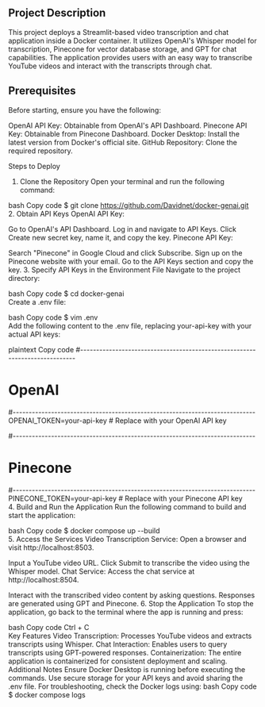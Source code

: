 ## Project Description

This project deploys a Streamlit-based video transcription and chat application inside a Docker container. It utilizes OpenAI's Whisper model for transcription, Pinecone for vector database storage, and GPT for chat capabilities. The application provides users with an easy way to transcribe YouTube videos and interact with the transcripts through chat.

## Prerequisites

Before starting, ensure you have the following:

OpenAI API Key: Obtainable from OpenAI's API Dashboard.
Pinecone API Key: Obtainable from Pinecone Dashboard.
Docker Desktop: Install the latest version from Docker's official site.
GitHub Repository: Clone the required repository.


Steps to Deploy
1. Clone the Repository
Open your terminal and run the following command:

bash
Copy code
$ git clone https://github.com/Davidnet/docker-genai.git  
2. Obtain API Keys
OpenAI API Key:

Go to OpenAI's API Dashboard.
Log in and navigate to API Keys.
Click Create new secret key, name it, and copy the key.
Pinecone API Key:

Search "Pinecone" in Google Cloud and click Subscribe.
Sign up on the Pinecone website with your email.
Go to the API Keys section and copy the key.
3. Specify API Keys in the Environment File
Navigate to the project directory:

bash
Copy code
$ cd docker-genai  
Create a .env file:

bash
Copy code
$ vim .env  
Add the following content to the .env file, replacing your-api-key with your actual API keys:

plaintext
Copy code
#----------------------------------------------------------------------------  
# OpenAI  
#----------------------------------------------------------------------------  
OPENAI_TOKEN=your-api-key # Replace with your OpenAI API key  

#----------------------------------------------------------------------------  
# Pinecone  
#----------------------------------------------------------------------------  
PINECONE_TOKEN=your-api-key # Replace with your Pinecone API key  
4. Build and Run the Application
Run the following command to build and start the application:

bash
Copy code
$ docker compose up --build  
5. Access the Services
Video Transcription Service:
Open a browser and visit http://localhost:8503.

Input a YouTube video URL.
Click Submit to transcribe the video using the Whisper model.
Chat Service:
Access the chat service at http://localhost:8504.

Interact with the transcribed video content by asking questions.
Responses are generated using GPT and Pinecone.
6. Stop the Application
To stop the application, go back to the terminal where the app is running and press:

bash
Copy code
Ctrl + C  
Key Features
Video Transcription: Processes YouTube videos and extracts transcripts using Whisper.
Chat Interaction: Enables users to query transcripts using GPT-powered responses.
Containerization: The entire application is containerized for consistent deployment and scaling.
Additional Notes
Ensure Docker Desktop is running before executing the commands.
Use secure storage for your API keys and avoid sharing the .env file.
For troubleshooting, check the Docker logs using:
bash
Copy code
$ docker compose logs  

